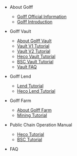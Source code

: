 
* About Golff
	* [Golff Official Information](README)
	* [Golff Introduction](introduction)

* Golff Vault
	* [About Golff Vault](aboutVault)
	* [Vault V1 Tutorial](VaultV1)
	* [Vault V2 Tutorial](VaultV2)
	* [Heco Vault Tutorial](HecoVault)
	* [BSC Vault Tutorial](BSCVault)
	* [Vault FAQ](VaultFAQ)

* Golff Lend
	* [Lend Tutorial](LendV1)
	* [Heco Lend Tutorial](HecoLend)

* Golff Farm
	* [About Golff Farm](aboutFarm)
	* [Mining Tutorial](GOFFarm)

* Public Chain Operation Manual
	* [Heco Tutorial](Heco)
	* [BSC Tutorial](BSC)	

* FAQ
